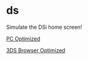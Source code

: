 # ds

Simulate the DSi home screen!

[PC Optimized](http://ds.hazycora.com/pc/)

[3DS Browser Optimized](http://ds.hazycora.com/3ds/)
